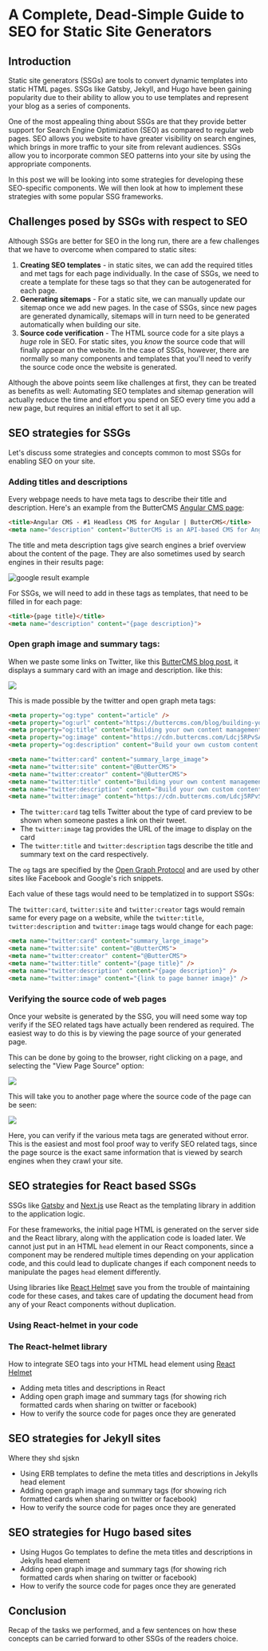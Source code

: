 # A Complete, Dead-Simple Guide to SEO for Static Site Generators

## Introduction

Static site generators (SSGs) are tools to convert dynamic templates into static HTML pages. SSGs like Gatsby, Jekyll, and Hugo have been gaining popularity due to their ability to allow you to use templates and represent your blog as a series of components.

One of the most appealing thing about SSGs are that they provide better support for Search Engine Optimization (SEO) as compared to regular web pages. SEO allows you website to have greater visibility on search engines, which brings in more traffic to your site from relevant audiences. SSGs allow you to incorporate common SEO patterns into your site by using the appropriate components. 

In this post we will be looking into some strategies for developing these SEO-specific components. We will then look at how to implement these strategies with some popular SSG frameworks.

## Challenges posed by SSGs with respect to SEO

Although SSGs are better for SEO in the long run, there are a few challenges that we have to overcome when compared to static sites:

1. **Creating SEO templates** - in static sites, we can add the required titles and met tags for each page individually. In the case of SSGs, we need to create a template for these tags so that they can be autogenerated for each page.
2. **Generating sitemaps** - For a static site, we can manually update our sitemap once we add new pages. In the case of SSGs, since new pages are generated dynamically, sitemaps will in turn need to be generated automatically when building our site.
3. **Source code verification** - The HTML source code for a site plays a *huge* role in SEO. For static sites, you *know* the source code that will finally appear on the website. In the case of SSGs, however, there are normally so many components and templates that you'll need to verify the source code once the website is generated. 

Although the above points seem like challenges at first, they can be treated as benefits as well: Automating SEO templates and sitemap generation will actually reduce the time and effort you spend on SEO every time you add a new page, but requires an initial effort to set it all up.

## SEO strategies for SSGs

Let's discuss some strategies and concepts common to most SSGs for enabling SEO on your site.

### Adding titles and descriptions

Every webpage needs to have meta tags to describe their title and description. Here's an example from the ButterCMS [Angular CMS page](https://buttercms.com/docs/api-client/angular):

```html
<title>Angular CMS - #1 Headless CMS for Angular | ButterCMS</title>
<meta name="description" content="ButterCMS is an API-based CMS for Angular apps. Add marketing pages, blog and more to your Angular app in minutes.">
```

The title and meta description tags give search engines a brief overview about the content of the page. They are also sometimes used by search engines in their results page:

![google result example](google-result-example.png)

For SSGs, we will need to add in these tags as templates, that need to be filled in for each page:

```html
<title>{page title}</title>
<meta name="description" content="{page description}">
```

### Open graph image and summary tags:

When we paste some links on Twitter, like this [ButterCMS blog post](https://buttercms.com/blog/building-your-own-content-management-ui-with-buttercms), it displays a summary card with an image and description. like this:

![](twitter-summary-card.png)

This is made possible by the twitter and open graph meta tags:

```html
<meta property="og:type" content="article" />
<meta property="og:url" content="https://buttercms.com/blog/building-your-own-content-management-ui-with-buttercms" />
<meta property="og:title" content="Building your own content management UI with ButterCMS" />
<meta property="og:image" content="https://cdn.buttercms.com/Ldcj5RPvSAKCEcUnAGBs" />
<meta property="og:description" content="Build your own custom content management UI dashboard and easily integrate it with a few simple javascript tools" />

<meta name="twitter:card" content="summary_large_image">
<meta name="twitter:site" content="@ButterCMS">
<meta name="twitter:creator" content="@ButterCMS">
<meta name="twitter:title" content="Building your own content management UI with ButterCMS" />
<meta name="twitter:description" content="Build your own custom content management UI dashboard and easily integrate it with a few simple javascript tools" />
<meta name="twitter:image" content="https://cdn.buttercms.com/Ldcj5RPvSAKCEcUnAGBs" />
```

- The `twitter:card` tag tells Twitter about the type of card preview to be shown when someone pastes a link on their tweet. 
- The `twitter:image` tag provides the URL of the image to display on the card
- The `twitter:title` and `twitter:description` tags describe the title and summary text on the card respectively.

The `og` tags are specified by the [Open Graph Protocol](https://ogp.me/) and are used by other sites like Facebook and Google's rich snippets.

Each value of these tags would need to be templatized in to support SSGs:

The `twitter:card`, `twitter:site` and `twitter:creator` tags would remain same for every page on a website, while the `twitter:title`, `twitter:description` and `twitter:image` tags would change for each page:
```html
<meta name="twitter:card" content="summary_large_image">
<meta name="twitter:site" content="@ButterCMS">
<meta name="twitter:creator" content="@ButterCMS">
<meta name="twitter:title" content="{page title}" />
<meta name="twitter:description" content="{page description}" />
<meta name="twitter:image" content="{link to page banner image}" />
```

### Verifying the source code of web pages

Once your website is generated by the SSG, you will need some way top verify if the SEO related tags have actually been rendered as required. The easiest way to do this is by viewing the page source of your generated page.

This can be done by going to the browser, right clicking on a page, and selecting the "View Page Source" option:

![](view-page-source-example.png)

This will take you to another page where the source code of the page can be seen:

![](page-source-code.png)

Here, you can verify if the various meta tags are generated without error. This is the easiest and most fool proof way to verify SEO related tags, since the page source is the exact same information that is viewed by search engines when they crawl your site.

## SEO strategies for React based SSGs

SSGs like [Gatsby](https://www.gatsbyjs.org/) and [Next.js](https://nextjs.org/) use React as the templating library in addition to the application logic.

For these frameworks, the initial page HTML is generated on the server side and the React library, along with the application code is loaded later. We cannot just put in an HTML `head` element in our React components, since a component may be rendered multiple times depending on your application code, and this could lead to duplicate changes if each component needs to manipulate the pages `head` element differently.

Using libraries like [React Helmet](https://github.com/nfl/react-helmet) save you from the trouble of maintaining code for these cases, and takes care of updating the document head from any of your React components without duplication.

### Using React-helmet in your code



### The React-helmet library

How to integrate SEO tags into your HTML head element using [React Helmet](https://github.com/nfl/react-helmet)

- Adding meta titles and descriptions in React
- Adding open graph image and summary tags (for showing rich formatted cards when sharing on twitter or facebook)
- How to verify the source code for pages once they are generated

## SEO strategies for Jekyll sites

Where they  shd  sjskn

- Using ERB templates to define the meta titles and descriptions in Jekylls head element
- Adding open graph image and summary tags (for showing rich formatted cards when sharing on twitter or facebook)
- How to verify the source code for pages once they are generated

## SEO strategies for Hugo based sites

- Using Hugos Go templates to define the meta titles and descriptions in Jekylls head element
- Adding open graph image and summary tags (for showing rich formatted cards when sharing on twitter or facebook)
- How to verify the source code for pages once they are generated

## Conclusion

Recap of the tasks we performed, and a few sentences on how these concepts can be carried forward to other SSGs of the readers choice.